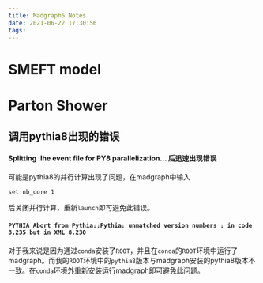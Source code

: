 ```yaml
---
title: Madgraph5 Notes
date: 2021-06-22 17:30:56
tags:
---
```


# SMEFT model

# Parton Shower

## 调用pythia8出现的错误

#### Splitting .lhe event file for PY8 parallelization... 后迅速出现错误

可能是pythia8的并行计算出现了问题，在madgraph中输入

```
set nb_core 1
```

后关闭并行计算，重新`launch`即可避免此错误。

#### `PYTHIA Abort from Pythia::Pythia: unmatched version numbers : in code 8.235 but in XML 8.230`

对于我来说是因为通过`conda`安装了`ROOT`，并且在`conda`的`ROOT`环境中运行了madgraph。而我的`ROOT`环境中的`pythia8`版本与madgraph安装的pythia8版本不一致。在`conda`环境外重新安装运行madgraph即可避免此问题。
